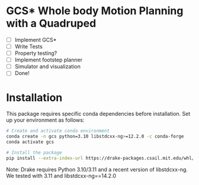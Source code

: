 # GCS* Whole body Motion Planning with a Quadruped
- [ ] Implement GCS*
- [ ] Write Tests
- [ ] Property testing?
- [ ] Implement footstep planner
- [ ] Simulator and visualization
- [ ] Done!

# Installation

This package requires specific conda dependencies before installation. Set up your environment as follows:

```bash
# Create and activate conda environment
conda create -n gcs python=3.10 libstdcxx-ng>=12.2.0 -c conda-forge
conda activate gcs

# Install the package
pip install --extra-index-url https://drake-packages.csail.mit.edu/whl/nightly .
```

Note: Drake requires Python 3.10/3.11 and a recent version of libstdcxx-ng.
We tested with 3.11 and libstdcxx-ng==14.2.0

